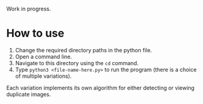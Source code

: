 Work in progress.

# How to use

1. Change the required directory paths in the python file.
1. Open a command line.
2. Navigate to this directory using the ```cd``` command.
3. Type ```python3 <file-name-here.py>``` to run the program (there is a choice of multiple variations).

Each variation implements its own algorithm for either detecting or viewing duplicate images.